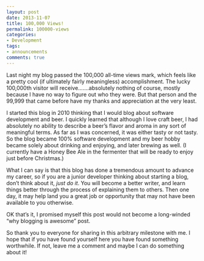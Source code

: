 ```yaml
---
layout: post
date: 2013-11-07
title: 100,000 Views!
permalink: 100000-views
categories:
- Development
tags:
- announcements
comments: true
---
```

Last night my blog passed the 100,000 all-time views mark, which feels like a pretty cool (if ultimately fairly meaningless) accomplishment. The lucky 100,000th visitor will receive…….absolutely nothing of course, mostly because I have no way to figure out who they were. But that person and the 99,999 that came before have my thanks and appreciation at the very least.

I started this blog in 2010 thinking that I would blog about software development and beer. I quickly learned that although I love craft beer, I had absolutely no ability to describe a beer’s flavor and aroma in any sort of meaningful terms. As far as I was concerned, it was either tasty or not tasty. So the blog became 100% software development and my beer hobby became solely about drinking and enjoying, and later brewing as well. (I currently have a Honey Bee Ale in the fermenter that will be ready to enjoy just before Christmas.)

What I can say is that this blog has done a tremendous amount to advance my career, so if you are a junior developer thinking about starting a blog, don’t think about it, *just do it*. You will become a better writer, and learn things better through the process of explaining them to others. Then one day, it may help land you a great job or opportunity that may not have been available to you otherwise.

OK that’s it, I promised myself this post would not become a long-winded “why blogging is awesome” post.

So thank you to everyone for sharing in this arbitrary milestone with me. I hope that if you have found yourself here you have found something worthwhile. If not, leave me a comment and maybe I can do something about it!
